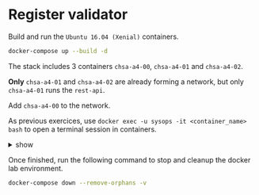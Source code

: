 # Register validator

Build and run the `Ubuntu 16.04 (Xenial)` containers.

```bash
docker-compose up --build -d
```

The stack includes 3 containers `chsa-a4-00`, `chsa-a4-01` and `chsa-a4-02`.

**Only** `chsa-a4-01` and `chsa-a4-02` are already forming a network, but only `chsa-a4-01` runs the `rest-api`.

Add `chsa-a4-00` to the network.

As previous exercices, use `docker exec -u sysops -it <container_name> bash` to open a terminal session in containers.

<details><summary>show</summary>
<p>

## Generate Validator key pair

```bash
docker exec -u sysops -it chsa-a4-00 bash
```

1. Generate a new Validator key.

```bash
sudo sawadm keygen
```

```text
writing file: /etc/sawtooth/keys/validator.priv
writing file: /etc/sawtooth/keys/validator.pub
```

## Configure the Validator

1. Copy the validator configuration example.

```bash
sudo cp /etc/sawtooth/validator.toml.example /etc/sawtooth/validator.toml
```

2. Edit the `/etc/sawtooth/validator.toml` configuration file in order to:

* Expose the validator
  * Change the `network` listening interface.
  * Change The `endpoint` listening interface.
* Fill the list of peers

```toml
...
# Bind is used to set the network and component endpoints. It should be a list
# of strings in the format "option:endpoint", where the options are currently
# network and component.
bind = [
    "network:tcp://eth0:8800",
    "component:tcp://127.0.0.1:4004"
]
...
# Advertised network endpoint URL.
endpoint = "tcp://127.0.0.1:8800"
...
# A list of peers to attempt to connect to in the format tcp://hostname:port.
# It defaults to None.
peers = ["tcp://chsa-a4-01:8800","tcp://chsa-a4-02:8800"]
...
```

3. Enable the minimal set of services (i.e. `validator` and `settings-tp`)

```bash
sudo systemctl enable sawtooth-validator
sudo systemctl enable sawtooth-settings-tp
```

4. Start services

```bash
sudo systemctl start sawtooth-validator
sudo systemctl start sawtooth-settings-tp
```

6. Exit the `chsa-a4-00` container.
5. Perform sanity checks using the REST API

```bash
docker exec -u sysops -it chsa-a4-01 bash -c 'sudo sawtooth peer list'
```

```text
tcp://chsa-a4-00:8800,tcp://chsa-a4-02:8800,tcp://chsa-a4-02:8800
```

### References

* sawtooth.hyperledger.org > Docs > Release 1.0.5  > System Administator's Guide > Running Sawtooth as a Service: [Running Sawtooth](https://sawtooth.hyperledger.org/docs/core/releases/1.0.5/sysadmin_guide/systemd.html#running-sawtooth)
* sawtooth.hyperledger.org > Docs > Release 1.0.5 > CLI Command Reference > sawadm > [sawadm keygen](https://sawtooth.hyperledger.org/docs/core/releases/1.0.5/sysadmin_guide/systemd.html#running-sawtooth)
* sawtooth.hyperledger.org > Docs > Release 1.0.5 > CLI Command Reference > sawtooth > [sawtooth keygen](https://sawtooth.hyperledger.org/docs/core/releases/1.0.5/cli/sawtooth.html#sawtooth-keygen)

</p>
</details>

Once finished, run the following command to stop and cleanup the docker lab environment.

```bash
docker-compose down --remove-orphans -v
```

